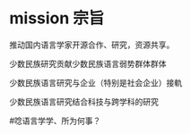 # mission 宗旨
推动国内语言学家开源合作、研究，资源共享。

少数民族研究贡献少数民族语言弱势群体群体

少数民族语言研究与企业（特别是社会企业）接軌

少数民族语言研究结合科技与跨学科的研究

#唸语言学学、所为何事？
